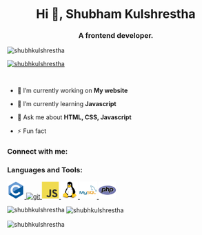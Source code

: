 <h1 align="center">Hi 👋, Shubham Kulshrestha</h1>
<h3 align="center">A frontend developer.</h3>

<p align="left"> <img src="https://komarev.com/ghpvc/?username=shubhkulshrestha&label=Profile%20views&color=0e75b6&style=flat" alt="shubhkulshrestha" /> </p>

<p align="left"> <a href="https://github.com/ryo-ma/github-profile-trophy"><img src="https://github-profile-trophy.vercel.app/?username=shubhkulshrestha" alt="shubhkulshrestha" /></a> </p>

<p align="left"> <a href="https://twitter.com/" target="blank"><img src="https://img.shields.io/twitter/follow/?logo=twitter&style=for-the-badge" alt="" /></a> </p>

- 🔭 I’m currently working on **My website**

- 🌱 I’m currently learning **Javascript**

- 💬 Ask me about **HTML, CSS, Javascript**

- ⚡ Fun fact 

<h3 align="left">Connect with me:</h3>
<p align="left">
</p>

<h3 align="left">Languages and Tools:</h3>
<p align="left"> <a href="https://www.cprogramming.com/" target="_blank" rel="noreferrer"> <img src="https://raw.githubusercontent.com/devicons/devicon/master/icons/c/c-original.svg" alt="c" width="40" height="40"/> </a> <a href="https://git-scm.com/" target="_blank" rel="noreferrer"> <img src="https://www.vectorlogo.zone/logos/git-scm/git-scm-icon.svg" alt="git" width="40" height="40"/> </a> <a href="https://developer.mozilla.org/en-US/docs/Web/JavaScript" target="_blank" rel="noreferrer"> <img src="https://raw.githubusercontent.com/devicons/devicon/master/icons/javascript/javascript-original.svg" alt="javascript" width="40" height="40"/> </a> <a href="https://www.linux.org/" target="_blank" rel="noreferrer"> <img src="https://raw.githubusercontent.com/devicons/devicon/master/icons/linux/linux-original.svg" alt="linux" width="40" height="40"/> </a> <a href="https://www.mysql.com/" target="_blank" rel="noreferrer"> <img src="https://raw.githubusercontent.com/devicons/devicon/master/icons/mysql/mysql-original-wordmark.svg" alt="mysql" width="40" height="40"/> </a> <a href="https://www.php.net" target="_blank" rel="noreferrer"> <img src="https://raw.githubusercontent.com/devicons/devicon/master/icons/php/php-original.svg" alt="php" width="40" height="40"/> </a> </p>

<p><img align="left" src="https://github-readme-stats.vercel.app/api/top-langs?username=shubhkulshrestha&show_icons=true&locale=en&layout=compact" alt="shubhkulshrestha" /></p>

<p>&nbsp;<img align="center" src="https://github-readme-stats.vercel.app/api?username=shubhkulshrestha&show_icons=true&locale=en" alt="shubhkulshrestha" /></p>

<p><img align="center" src="https://github-readme-streak-stats.herokuapp.com/?user=shubhkulshrestha&" alt="shubhkulshrestha" /></p>
